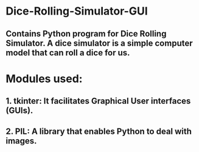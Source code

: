 # Dice-Rolling-Simulator-GUI
## Contains Python program for Dice Rolling Simulator. A dice simulator is a simple computer model that can roll a dice for us.
# Modules used:
## 1. tkinter: It facilitates Graphical User interfaces (GUIs).
## 2. PIL: A library that enables Python to deal with images.
